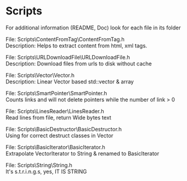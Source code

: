 # Scripts

For additional information (README, Doc) look for each file in its folder

File: Scripts\ContentFromTag\ContentFromTag.h <br>
Description: Helps to extract content from html, xml tags.

File: Scripts\URLDownloadFile\URLDownloadFile.h <br>
Description: Download files from urls to disk without cache

File: Scripts\Vector\Vector.h <br>
Description: Linear Vector based std::vector & array

File: Scripts\SmartPointer\SmartPointer.h <br>
Counts links and will not delete pointers while the number of link > 0

File: Scripts\LinesReader\LinesReader.h <br>
Read lines from file, return Wide bytes text

File: Scripts\BasicDestructor\BasicDestructor.h <br>
Using for correct destruct classes in Vector

File: Scripts\BasicIterator\BasicIterator.h <br>
Extrapolate VectorIterator to String & renamed to BasicIterator

File: Scripts\String\String.h <br>
It's s.t.r.i.n.g.s, yes, IT IS STRING 
